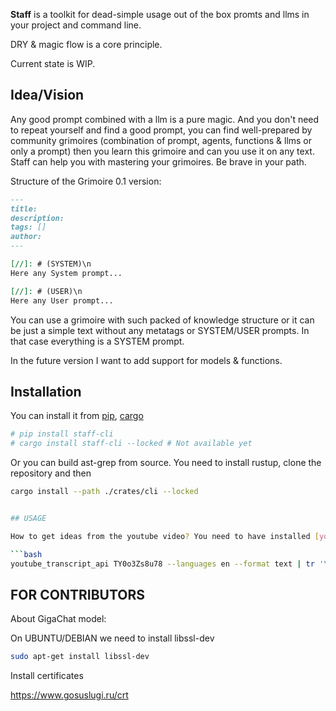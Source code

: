 **Staff** is a toolkit for dead-simple usage out of the box promts and llms in your project and command line.

DRY & magic flow is a core principle.

Current state is WIP.

## Idea/Vision

Any good prompt combined with a llm is a pure magic. And you don't need to repeat yourself and find a good prompt, you can find well-prepared by community grimoires (combination of prompt, agents, functions & llms or only a prompt) then you learn this grimoire and can you use it on any text. Staff can help you with mastering your grimoires. Be brave in your path.

Structure of the Grimoire 0.1 version:

```md
---
title:
description:
tags: []
author:
---

[//]: # (SYSTEM)\n
Here any System prompt...

[//]: # (USER)\n
Here any User prompt...
```

You can use a grimoire with such packed of knowledge structure or it can be just a simple text without any metatags or SYSTEM/USER prompts. In that case everything is a SYSTEM prompt.

In the future version I want to add support for models & functions.

## Installation

You can install it from [pip](https://pypi.org/), [cargo](https://doc.rust-lang.org/cargo/getting-started/installation.html)

```bash
# pip install staff-cli
# cargo install staff-cli --locked # Not available yet
```

Or you can build ast-grep from source. You need to install rustup, clone the repository and then

````bash
cargo install --path ./crates/cli --locked


## USAGE

How to get ideas from the youtube video? You need to have installed [youtube_transcript_api](https://github.com/jdepoix/youtube-transcript-api)

```bash
youtube_transcript_api TY0o3Zs8u78 --languages en --format text | tr '\n' ' ' | xargs cargo run -- cast -n extract_wisdom
````

## FOR CONTRIBUTORS

About GigaChat model:

On UBUNTU/DEBIAN we need to install libssl-dev

```bash
sudo apt-get install libssl-dev
```

Install certificates

https://www.gosuslugi.ru/crt
